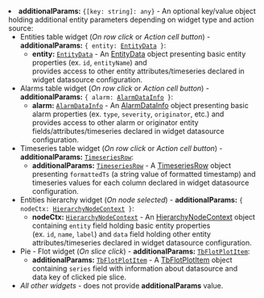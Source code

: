   <li><b>additionalParams:</b> <code>{[key: string]: any}</code> - An optional key/value object holding additional entity parameters depending on widget type and action source:
      <ul>
        <li>Entities table widget (<i>On row click</i> or <i>Action cell button</i>) - <b>additionalParams:</b> <code>{ entity: <a href="https://github.com/thingsboard/thingsboard/blob/e264f7b8ddff05bda85c4833bf497f47f447496e/ui-ngx/src/app/modules/home/components/widget/lib/table-widget.models.ts#L61" target="_blank">EntityData</a> }</code>:
          <ul>
            <li><b>entity:</b> <code><a href="https://github.com/thingsboard/thingsboard/blob/e264f7b8ddff05bda85c4833bf497f47f447496e/ui-ngx/src/app/modules/home/components/widget/lib/table-widget.models.ts#L61" target="_blank">EntityData</a></code> - An 
                  <a href="https://github.com/thingsboard/thingsboard/blob/e264f7b8ddff05bda85c4833bf497f47f447496e/ui-ngx/src/app/modules/home/components/widget/lib/table-widget.models.ts#L61" target="_blank">EntityData</a> object
                  presenting basic entity properties (ex. <code>id</code>, <code>entityName</code>) and <br> provides access to other entity attributes/timeseries declared in widget datasource configuration.
            </li>
          </ul>
        </li>        
        <li>Alarms table widget (<i>On row click</i> or <i>Action cell button</i>) - <b>additionalParams:</b> <code>{ alarm: <a href="https://github.com/thingsboard/thingsboard/blob/e264f7b8ddff05bda85c4833bf497f47f447496e/ui-ngx/src/app/shared/models/alarm.models.ts#L108" target="_blank">AlarmDataInfo</a> }</code>:
          <ul>
            <li><b>alarm:</b> <code><a href="https://github.com/thingsboard/thingsboard/blob/e264f7b8ddff05bda85c4833bf497f47f447496e/ui-ngx/src/app/shared/models/alarm.models.ts#L108" target="_blank">AlarmDataInfo</a></code> - An 
                  <a href="https://github.com/thingsboard/thingsboard/blob/e264f7b8ddff05bda85c4833bf497f47f447496e/ui-ngx/src/app/shared/models/alarm.models.ts#L108" target="_blank">AlarmDataInfo</a> object
                  presenting basic alarm properties (ex. <code>type</code>, <code>severity</code>, <code>originator</code>, etc.) and <br> provides access to other alarm or originator entity fields/attributes/timeseries declared in widget datasource configuration.
            </li>
          </ul>
        </li>        
        <li>Timeseries table widget (<i>On row click</i> or <i>Action cell button</i>) - <b>additionalParams:</b> <code><a href="https://github.com/thingsboard/thingsboard/blob/e264f7b8ddff05bda85c4833bf497f47f447496e/ui-ngx/src/app/modules/home/components/widget/lib/timeseries-table-widget.component.ts#L80" target="_blank">TimeseriesRow</a></code>:
          <ul>
            <li><b>additionalParams:</b> <code><a href="https://github.com/thingsboard/thingsboard/blob/e264f7b8ddff05bda85c4833bf497f47f447496e/ui-ngx/src/app/modules/home/components/widget/lib/timeseries-table-widget.component.ts#L80" target="_blank">TimeseriesRow</a></code> - A 
                  <a href="https://github.com/thingsboard/thingsboard/blob/e264f7b8ddff05bda85c4833bf497f47f447496e/ui-ngx/src/app/modules/home/components/widget/lib/timeseries-table-widget.component.ts#L80" target="_blank">TimeseriesRow</a> object
                  presenting <code>formattedTs</code> (a string value of formatted timestamp) and <br> timeseries values for each column declared in widget datasource configuration.
            </li>
          </ul>
        </li>   
        <li>Entities hierarchy widget (<i>On node selected</i>) - <b>additionalParams:</b> <code>{ nodeCtx: <a href="https://github.com/thingsboard/thingsboard/blob/e264f7b8ddff05bda85c4833bf497f47f447496e/ui-ngx/src/app/modules/home/components/widget/lib/entities-hierarchy-widget.models.ts#L35" target="_blank">HierarchyNodeContext</a> }</code>:
          <ul>
            <li><b>nodeCtx:</b> <code><a href="https://github.com/thingsboard/thingsboard/blob/e264f7b8ddff05bda85c4833bf497f47f447496e/ui-ngx/src/app/modules/home/components/widget/lib/entities-hierarchy-widget.models.ts#L35" target="_blank">HierarchyNodeContext</a></code> - An 
                  <a href="https://github.com/thingsboard/thingsboard/blob/e264f7b8ddff05bda85c4833bf497f47f447496e/ui-ngx/src/app/modules/home/components/widget/lib/entities-hierarchy-widget.models.ts#L35" target="_blank">HierarchyNodeContext</a> object
                  containing <code>entity</code> field holding basic entity properties <br> (ex. <code>id</code>, <code>name</code>, <code>label</code>) and <code>data</code> field holding other entity attributes/timeseries declared in widget datasource configuration.
            </li>
          </ul>
        </li>    
        <li>Pie - Flot widget (<i>On slice click</i>) - <b>additionalParams:</b> <code><a href="https://github.com/thingsboard/thingsboard/blob/e264f7b8ddff05bda85c4833bf497f47f447496e/ui-ngx/src/app/modules/home/components/widget/lib/flot-widget.models.ts#L62" target="_blank">TbFlotPlotItem</a></code>:
          <ul>
            <li><b>additionalParams:</b> <code><a href="https://github.com/thingsboard/thingsboard/blob/e264f7b8ddff05bda85c4833bf497f47f447496e/ui-ngx/src/app/modules/home/components/widget/lib/flot-widget.models.ts#L62" target="_blank">TbFlotPlotItem</a></code> - A 
                  <a href="https://github.com/thingsboard/thingsboard/blob/e264f7b8ddff05bda85c4833bf497f47f447496e/ui-ngx/src/app/modules/home/components/widget/lib/flot-widget.models.ts#L62" target="_blank">TbFlotPlotItem</a> object
                  containing <code>series</code> field with information about datasource and <br> data key of clicked pie slice.
            </li>
          </ul>
        </li>
        <li><i>All other widgets</i> - does not provide <b>additionalParams</b> value.
        </li>
      </ul> 
  </li>
